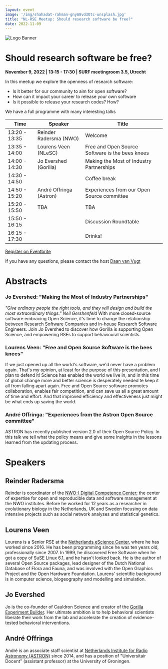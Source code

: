 ```yaml
---
layout: event
image: '/img/shahadat-rahman-gnyA8vd3Otc-unsplash.jpg'
title: "NL-RSE Meetup: Should research software be free?"
date: 2022-11-09
---
```


<!--break-->
![Logo Banner](/img/meetups/logo-banner.jpg)

# Should research software be free?
**November 9, 2022 | 13:15 - 17:30 | SURF meetingroom 3.5, Utrecht**

In this meetup we explore the openness of research software:

- Is it better for our community to aim for open software?
- How can it impact your career to release your own software
- Is it possible to release your research codes? How?

We have a full programme with many interesting talks

| Time | Speaker | Title |
|------|-------|---------|
| 13:20 - 13:35 | Reinder Radersma (NWO) | Welcome
| 13:35 - 14:00 | Lourens Veen (NLeSC) | Free and Open Source Software is the bees knees
| 14:00 - 14:30 | Jo Evershed (Gorilla) | Making the Most of Industry Partnerships
| 14:30 - 14:50 |             | Coffee break
| 14:50 - 15:20 | André Offringa (Astron) | Experiences from our Open Source committee
| 15:20 - 15:50 | TBA         | TBA
| 15:50 - 16:15 |             | Discussion Roundtable
| 16:15 - 17:30 |             | Drinks!

<a href="https://www.eventbrite.co.uk/e/nl-rse-meetup-should-research-software-be-free-tickets-430868077017" target="_blank">
<div class="btn btn-primary ">
Register on Eventbrite
</div>
</a>

If you have any questions, please contact the host [Daan van Vugt](mailto:dvanvugt@ignitioncomputing.com)


# Abstracts

### Jo Evershed: "Making the Most of Industry Partnerships"
*"Give ordinary people the right tools, and they will design and build the most extraordinary things." Neil Gershenfeld*
With more closed-source software embracing Open Science, it's time to change the relationship between Research Software Companies and in-house Research Software Engineers. Join Jo Evershed to discover how Gorilla is supporting Open Science, and empowering RSEs to support behavioural scientists.

### Lourens Veen: "Free and Open Source Software is the bees knees"
If we just opened up all the world's software, we'd never have a problem again. That's my opinion, at least for the purpose of this presentation, and I plan to defend it! Science has enabled the world we live in, and in this time of global change more and better science is desperately needed te keep it all from falling apart again. Free and Open Source software promotes collaboration, enables fair competition, and can save us all a great amount of time and effort. And that improved efficiency and effectiveness just might be what ends up saving the world.

### André Offringa: "Experiences from the Astron Open Source committee"
ASTRON has recently published version 2.0 of their Open Source Policy. In this talk we tell what the policy means and give some insights in the lessons learned from the updating process.

# Speakers

## Reinder Radersma
Reinder is coordinator of the [NWO-I Digital Competence Center](https://www.nwo-i.nl/en/nwo-i-projects/nwo-i-digital-competence-center/); the center of expertise for open and reproducible data and software management at the NWO institutes. Before he worked for 12 years as a researcher in evolutionary biology in the Netherlands, UK and Sweden focusing on data intensive projects such as social network analyses and statistical genetics.

## Lourens Veen
Lourens is a Senior RSE at the [Netherlands eScience Center](https://www.esciencecenter.nl/), where he has worked since 2016. He has been programming since he was ten years old, professionally since 2007. In 1999, he discovered Free Software when he got a copy of SuSE Linux 6.1, and he hasn't looked back. He is the author of several Open Source packages, lead designer of the Dutch National Database of Flora and Fauna, and was involved with the Open Graphics Project and the Open Hardware Foundation. Lourens' scientific background is in computer science, biogeography and modelling and simulation.

## Jo Evershed
Jo is the co-founder of Cauldron Science and creator of the [Gorilla Experiment Builder](https://gorilla.sc). Her ultimate ambition is to help behavioral scientists liberate their work from the lab and accelerate the creation of evidence-tested behavioral interventions.

## André Offringa
André is an associate staff scientist at [Netherlands Institute for Radio Astronomy (ASTRON)](http://www.astron.nl/) since 2014, and has a position of "Universitair Docent" (assistant professor) at the University of Groningen.
